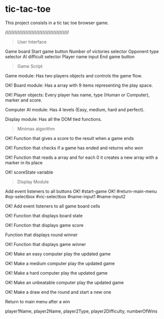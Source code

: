 # tic-tac-toe

This project consists in a tic tac toe browser game.

/////////////////////////////////////////

> User Interface

Game board
Start game button
Number of victories selector
Opponent type selector
AI difficult selector
Player name input
End game button

> Game Script

Game module: Has two players objects and controls the game flow.

OK! Board module: Has a array with 9 items representing the play space.

OK! Player objects: Every player has name, type (Human or Computer), marker and score.

Computer AI module: Has 4 levels (Easy, medium, hard and perfect).

Display module: Has all the DOM tied functions.

> Minimax algorithm

OK! Function that gives a score to the result when a game ends

OK! Function that checks if a game has ended and returns who won

OK! Function that reads a array and for each 0 it creates a new array with a marker in its place

OK! scoreState variable

> Display Module

Add event listeners to all buttons
OK! #start-game
OK! #return-main-menu
#op-selectbox
#vic-selectbox
#name-input1
#name-input2

OK! Add event listeners to all game board cells

OK! Function that displays board state

OK! Function that displays game score

Function that displays round winner

OK! Function that displays game winner

OK! Make an easy computer play the updated game

OK! Make a medium computer play the updated game

OK! Make a hard computer play the updated game

OK! Make an unbeatable computer play the updated game

OK! Make a draw end the round and start a new one

Return to main menu after a win

player1Name, player2Name, player2Type, player2Difficulty, numberOfWins